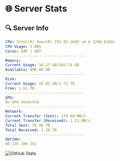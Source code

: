 # 🌐 Server Stats
## 🔍 Server Info
```yaml
CPU: Intel(R) Xeon(R) CPU E5-2699 v4 @ 1298.81GHz
CPU Usage: 1.00%
Cores: 44P | 88T
-----------------------------------
Memory:
Current Usage: 10.27 GB/503.74 GB
Available: 490.08 GB
-----------------------------------
Disk:
Current Usage: 19.02 GB/1.71 TB
Free: 1.61 TB
-----------------------------------
GPU:
No GPU detected
-----------------------------------
Network:
Current Transfer (Sent): 170.84 MB/s
Current Transfer (Received): 2.23 MB/s
Total Sent: 79.96 TB
Total Received: 1.39 TB
-----------------------------------
Uptime:
8d 13h 38m 25s
```
![GitHub Stats](https://img.shields.io/badge/Updated-2025-02-16_12:21:43-blue)